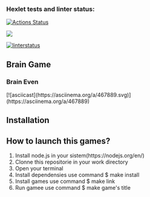 ### Hexlet tests and linter status:
[![Actions Status](https://github.com/Etanu1553/frontend-project-lvl1/workflows/hexlet-check/badge.svg)](https://github.com/Etanu1553/frontend-project-lvl1/actions)

<a href="https://codeclimate.com/github/codeclimate/codeclimate/maintainability"><img src="https://api.codeclimate.com/v1/badges/a99a88d28ad37a79dbf6/maintainability" /></a>

[![linterstatus](https://github.com/Etanu1553/frontend-project-lvl1/actions/workflows/linterstatus.yml/badge.svg)](https://github.com/Etanu1553/frontend-project-lvl1/actions/workflows/linterstatus.yml)

<h2>Brain Game</h2>
<h3>Brain Even</h3>
[![asciicast](https://asciinema.org/a/467889.svg)](https://asciinema.org/a/467889)

<h2>Installation</h2>
<h2>How to launch this games?</h2>
<ol>
  <li>Install node.js in your sistem(https://nodejs.org/en/)</li>
  <li>Clonne this repositorie in your work directory</li>
  <li>Open your terminal</li>
  <li>Install dependensies use command  $ make install</li>
  <li>Install games use command $ make link</li>
  <li>Run gamee use command $ make game's title</li>
  </ol>

